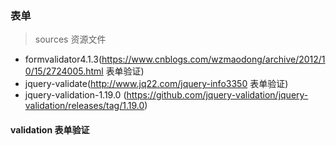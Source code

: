 ### 表单
 >sources 资源文件
 + formvalidator4.1.3(https://www.cnblogs.com/wzmaodong/archive/2012/10/15/2724005.html 表单验证)
 + jquery-validate(http://www.jq22.com/jquery-info3350 表单验证)
 + jquery-validation-1.19.0 (https://github.com/jquery-validation/jquery-validation/releases/tag/1.19.0)
 
 #### validation 表单验证